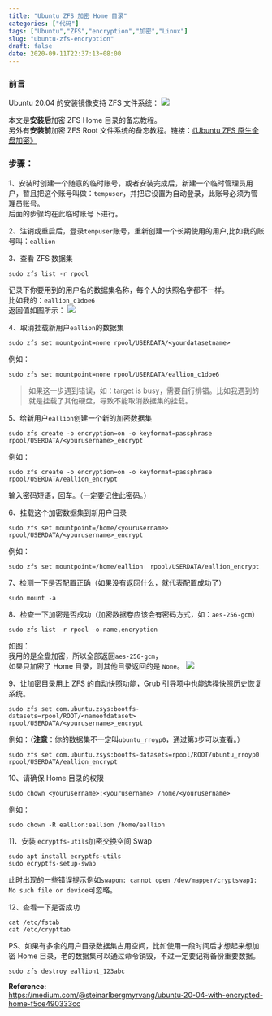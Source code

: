 ```yaml
---
title: "Ubuntu ZFS 加密 Home 目录"
categories: ["代码"]
tags: ["Ubuntu","ZFS","encryption","加密","Linux"]
slug: "ubuntu-zfs-encryption"
draft: false
date: 2020-09-11T22:37:13+08:00
---
```


### 前言

Ubuntu 20.04 的安装镜像支持 ZFS 文件系统：
![](https://images.eallion.com/images/2020/09/install.png!hugo.webp)

本文是**安装后**加密 ZFS Home 目录的备忘教程。  
另外有**安装前**加密 ZFS Root 文件系统的备忘教程。链接：[《Ubuntu ZFS 原生全盘加密》](https://eallion.com/ubuntu-zfs-root-encryption)

### 步骤：

1、安装时创建一个随意的临时账号，或者安装完成后，新建一个临时管理员用户，暂且把这个账号叫做：`tempuser`，并把它设置为自动登录，此账号必须为管理员账号。  
后面的步骤均在此临时账号下进行。

2、注销或重启后，登录`tempuser`账号，重新创建一个长期使用的用户,比如我的账号叫：`eallion`

3、查看 ZFS 数据集
```
sudo zfs list -r rpool
```  
记录下你要用到的用户名的数据集名称，每个人的快照名字都不一样。  
比如我的：`eallion_c1doe6`  
返回值如图所示：
![](https://images.eallion.com/images/2020/09/rpoollist.png!hugo.webp)

4、取消挂载新用户`eallion`的数据集
```
sudo zfs set mountpoint=none rpool/USERDATA/<yourdatasetname> 
```
例如：
```
sudo zfs set mountpoint=none rpool/USERDATA/eallion_c1doe6
```
> 如果这一步遇到错误，如：target is busy，需要自行排错。比如我遇到的就是挂载了其他硬盘，导致不能取消数据集的挂载。

5、给新用户`eallion`创建一个新的加密数据集
```
sudo zfs create -o encryption=on -o keyformat=passphrase rpool/USERDATA/<yourusername>_encrypt
```
例如：
```
sudo zfs create -o encryption=on -o keyformat=passphrase rpool/USERDATA/eallion_encrypt
```
输入密码短语，回车。（一定要记住此密码。）

6、挂载这个加密数据集到新用户目录
```
sudo zfs set mountpoint=/home/<yourusername>  rpool/USERDATA/<yourusername>_encrypt
```
例如：
```
sudo zfs set mountpoint=/home/eallion  rpool/USERDATA/eallion_encrypt
```

7、检测一下是否配置正确（如果没有返回什么，就代表配置成功了）
```
sudo mount -a
```

8、检查一下加密是否成功（加密数据卷应该会有密码方式，如：`aes-256-gcm`）
```
sudo zfs list -r rpool -o name,encryption
```
如图：  
我用的是全盘加密，所以全部返回`aes-256-gcm`，  
如果只加密了 Home 目录，则其他目录返回的是 `None`。
![](https://images.eallion.com/images/2020/09/encryption.png!hugo.webp)

9、让加密目录用上 ZFS 的自动快照功能，Grub 引导项中也能选择快照历史恢复系统。
```
sudo zfs set com.ubuntu.zsys:bootfs-datasets=rpool/ROOT/<nameofdataset> rpool/USERDATA/<yourusername>_encrypt
```
例如：（**注意**：你的数据集不一定叫`ubuntu_rroyp0`，通过第`3`步可以查看。）
```
sudo zfs set com.ubuntu.zsys:bootfs-datasets=rpool/ROOT/ubuntu_rroyp0 rpool/USERDATA/eallion_encrypt
```

10、请确保 Home 目录的权限
```
sudo chown <yourusername>:<yourusername> /home/<yourusername>
```
例如：
```
sudo chown -R eallion:eallion /home/eallion
```

11、安装 `ecryptfs-utils`加密交换空间 Swap
```
sudo apt install ecryptfs-utils
sudo ecryptfs-setup-swap
```
此时出现的一些错误提示例如`swapon: cannot open /dev/mapper/cryptswap1: No such file or device`可忽略。

12、查看一下是否成功
```
cat /etc/fstab
cat /etc/crypttab
```

PS、如果有多余的用户目录数据集占用空间，比如使用一段时间后才想起来想加密 Home 目录，老的数据集可以通过命令销毁，不过一定要记得备份重要数据。
```
sudo zfs destroy eallion1_123abc
```
**Reference:**  
<https://medium.com/@steinarlbergmyrvang/ubuntu-20-04-with-encrypted-home-f5ce490333cc>